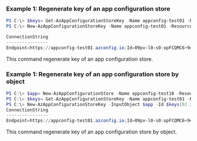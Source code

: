 ### Example 1: Regenerate key of an app configuration store
```powershell
PS C:\> $keys= Get-AzAppConfigurationStoreKey -Name appconfig-test01 -ResourceGroupName azpwsh-manual-test
PS C:\> New-AzAppConfigurationStoreKey -Name appconfig-test01 -ResourceGroupName azpwsh-manual-test -Id $keys[0].id

ConnectionString                                                                                                                     LastModified        Name      ReadOnly Value
----------------                                                                                                                     ------------        ----      -------- -----
Endpoint=https://appconfig-test01.azconfig.io;Id=09pv-l0-s0:opFCQMC6+9485xJgN5Ws;Secret=GcoE9e9t7GLRNJ910M46IrbHO/Vg0tt4HujRdsaCoTY= 5/8/2020 5:47:15 AM Secondary False    GcoE9e9t7GLRNJ910M46IrbHO/Vg0tt4HujRdsaCoTY=
```

This command regenerate key of an app configuration store.


### Example 1: Regenerate key of an app configuration store by object
```powershell
PS C:\> $app= New-AzAppConfigurationStore -Name appconfig-test10 -ResourceGroupName azpwsh-manual-test
PS C:\> $keys= Get-AzAppConfigurationStoreKey -Name appconfig-test01 -ResourceGroupName azpwsh-manual-test
PS C:\> New-AzAppConfigurationStoreKey -InputObject $app -Id $keys[0].id
ConnectionString                                                                                                                     LastModified        Name      ReadOnly Value
----------------                                                                                                                     ------------        ----      -------- -----
Endpoint=https://appconfig-test01.azconfig.io;Id=09pv-l0-s0:opFCQMC6+9485xJgN5Ws;Secret=GcoE9e9t7GLRNJ910M46IrbHO/Vg0tt4HujRdsaCoTY= 5/8/2020 5:47:15 AM Secondary False    GcoE9e9t7GLRNJ910M46IrbHO/Vg0tt4HujRdsaCoTY=
```

This command regenerate key of an app configuration store by object.

